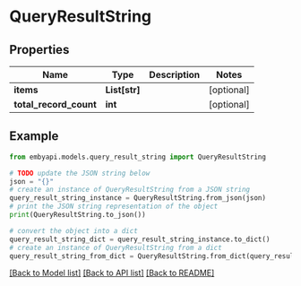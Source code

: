 # QueryResultString


## Properties

Name | Type | Description | Notes
------------ | ------------- | ------------- | -------------
**items** | **List[str]** |  | [optional] 
**total_record_count** | **int** |  | [optional] 

## Example

```python
from embyapi.models.query_result_string import QueryResultString

# TODO update the JSON string below
json = "{}"
# create an instance of QueryResultString from a JSON string
query_result_string_instance = QueryResultString.from_json(json)
# print the JSON string representation of the object
print(QueryResultString.to_json())

# convert the object into a dict
query_result_string_dict = query_result_string_instance.to_dict()
# create an instance of QueryResultString from a dict
query_result_string_from_dict = QueryResultString.from_dict(query_result_string_dict)
```
[[Back to Model list]](../README.md#documentation-for-models) [[Back to API list]](../README.md#documentation-for-api-endpoints) [[Back to README]](../README.md)



